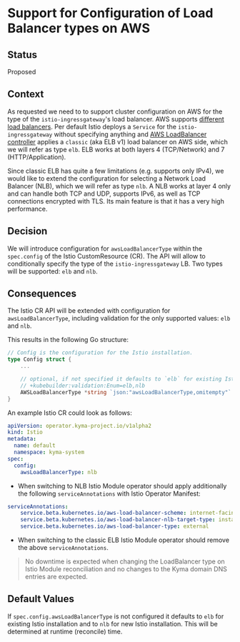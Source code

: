 # Support for Configuration of Load Balancer types on AWS

## Status

Proposed

## Context

As requested we need to to support cluster configuration on AWS for the type of the `istio-ingressgateway`'s load balancer. AWS supports [different load balancers](https://docs.aws.amazon.com/elasticloadbalancing/latest/userguide/how-elastic-load-balancing-works.html). Per default Istio deploys a `Service` for the `istio-ingressgateway` without specifying anything and [AWS LoadBalancer controller](https://github.com/kubernetes-sigs/aws-load-balancer-controller) applies a `classic` (aka ELB v1) load balancer on AWS side, which we will refer as type `elb`. ELB works at both layers 4 (TCP/Network) and 7 (HTTP/Application).

Since classic ELB has quite a few limitations (e.g. supports only IPv4), we would like to extend the configuration for selecting a Network Load Balancer (NLB), which we will refer as type `nlb`. A NLB works at layer 4 only and can handle both TCP and UDP, supports IPv6, as well as TCP connections encrypted with TLS. Its main feature is that it has a very high performance.

## Decision

We will introduce configuration for `awsLoadBalancerType` within the `spec.config` of the Istio CustomResource (CR). The API will allow to conditionally specify the type of the `istio-ingressgateway` LB. Two types will be supported: `elb` and `nlb`.

## Consequences

The Istio CR API will be extended with configuration for `awsLoadBalancerType`, including validation for the only supported values: `elb` and `nlb`.

This results in the following Go structure:

```go
// Config is the configuration for the Istio installation.
type Config struct {
	...

	// optional, if not specified it defaults to `elb` for existing Istio installation and to `nlb` for new Istio installation
	// +kubebuilder:validation:Enum=elb,nlb
	AWSLoadBalancerType *string `json:"awsLoadBalancerType,omitempty"`
}
```

An example Istio CR could look as follows:

```yaml
apiVersion: operator.kyma-project.io/v1alpha2
kind: Istio
metadata:
  name: default
  namespace: kyma-system
spec:
  config:
    awsLoadBalancerType: nlb
```

* When switching to NLB Istio Module operator should apply additionally the following `serviceAnnotations` with Istio Operator Manifest:
```yaml
serviceAnnotations:
    service.beta.kubernetes.io/aws-load-balancer-scheme: internet-facing
    service.beta.kubernetes.io/aws-load-balancer-nlb-target-type: instance
    service.beta.kubernetes.io/aws-load-balancer-type: external
```

* When switching to the classic ELB Istio Module operator should remove the above `serviceAnnotations`.

> No downtime is expected when changing the LoadBalancer type on Istio Module reconciliation and no changes to the Kyma domain DNS entries are expected.

## Default Values

If `spec.config.awsLoadBalancerType` is not configured it defaults to `elb` for existing Istio installation and to `nlb` for new Istio installation. This will be determined at runtime (reconcile) time.
